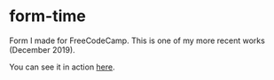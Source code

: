 # form-time
Form I made for FreeCodeCamp. This is one of my more recent works (December 2019).

You can see it in action [here](https://codepen.io/princemaggots/full/KKwgJxp).
